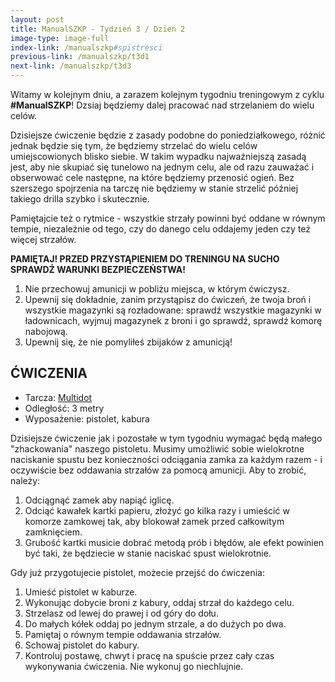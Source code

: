 ```yaml
---
layout: post
title: ManualSZKP - Tydzień 3 / Dzień 2
image-type: image-full
index-link: /manualszkp#spistresci
previous-link: /manualszkp/t3d1
next-link: /manualszkp/t3d3
---
```


Witamy w kolejnym dniu, a zarazem kolejnym tygodniu treningowym z cyklu **#ManualSZKP**! Dzsiaj będziemy dalej pracować nad strzelaniem do wielu celów.

Dzisiejsze ćwiczenie będzie z zasady podobne do poniedziałkowego, różnić jednak będzie się tym, że będziemy strzelać do wielu celów umiejscowionych blisko siebie. W takim wypadku najważniejszą zasadą jest, aby nie skupiać się tunelowo na jednym celu, ale od razu zauważać i obserwować cele następne, na które będziemy przenosić ogień. Bez szerszego spojrzenia na tarczę nie będziemy w stanie strzelić później takiego drilla szybko i skutecznie.

Pamiętajcie też o rytmice - wszystkie strzały powinni być oddane w równym tempie, niezależnie od tego, czy do danego celu oddajemy jeden czy też więcej strzałów.

**PAMIĘTAJ! PRZED PRZYSTĄPIENIEM DO TRENINGU NA SUCHO SPRAWDŹ WARUNKI BEZPIECZEŃSTWA!**

1. Nie przechowuj amunicji w pobliżu miejsca, w którym ćwiczysz.
2. Upewnij się dokładnie, zanim przystąpisz do ćwiczeń, że twoja broń i wszystkie magazynki są rozładowane: sprawdź wszystkie magazynki w ładownicach, wyjmuj magazynek z broni i go sprawdź, sprawdź komorę nabojową.
3. Upewnij się, że nie pomyliłeś zbijaków z amunicją!

## ĆWICZENIA
* Tarcza: [Multidot](/manualszkp/tarcze/multidot.pdf)
* Odległość: 3 metry
* Wyposażenie: pistolet, kabura

Dzisiejsze ćwiczenie jak i pozostałe w tym tygodniu wymagać będą małego "zhackowania" naszego pistoletu. Musimy umożliwić sobie wielokrotne naciskanie spustu bez konieczności odciągania zamka za każdym razem - i oczywiście bez oddawania strzałów za pomocą amunicji. Aby to zrobić, należy:

1. Odciągnąć zamek aby napiąć iglicę.
2. Odciąć kawałek kartki papieru, złożyć go kilka razy i umieścić w komorze zamkowej tak, aby blokował zamek przed całkowitym zamknięciem. 
3. Grubość kartki musicie dobrać metodą prób i błędów, ale efekt powinien być taki, że będziecie w stanie naciskać spust wielokrotnie.

Gdy już przygotujecie pistolet, możecie przejść do ćwiczenia:

1. Umieść pistolet w kaburze.
2. Wykonując dobycie broni z kabury, oddaj strzał do każdego celu.
3. Strzelasz od lewej do prawej i od góry do dołu.
4. Do małych kółek oddaj po jednym strzale, a do dużych po dwa.
5. Pamiętaj o równym tempie oddawania strzałów.
6. Schowaj pistolet do kabury.
7. Kontroluj postawę, chwyt i pracę na spuście przez cały czas wykonywania ćwiczenia. Nie wykonuj go niechlujnie.